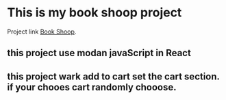 # This is my book shoop project

Project link [Book Shoop](https://dreamy-starship-956883.netlify.app/).

## this project use modan javaScript in React
##  this project wark add to cart set the cart section. if your chooes cart randomly chooose. 

